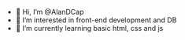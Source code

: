 - 👋 Hi, I’m @AlanDCap
- 👀 I’m interested in front-end development and DB
- 🌱 I’m currently learning basic html, css and js

<!---
AlanDCap/AlanDCap is a ✨ special ✨ repository because its `README.md` (this file) appears on your GitHub profile.
You can click the Preview link to take a look at your changes.
--->
